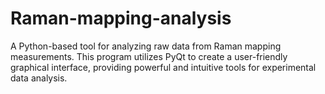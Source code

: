 # Raman-mapping-analysis
A Python-based tool for analyzing raw data from Raman mapping measurements. This program utilizes PyQt to create a user-friendly graphical interface, providing powerful and intuitive tools for experimental data analysis.
